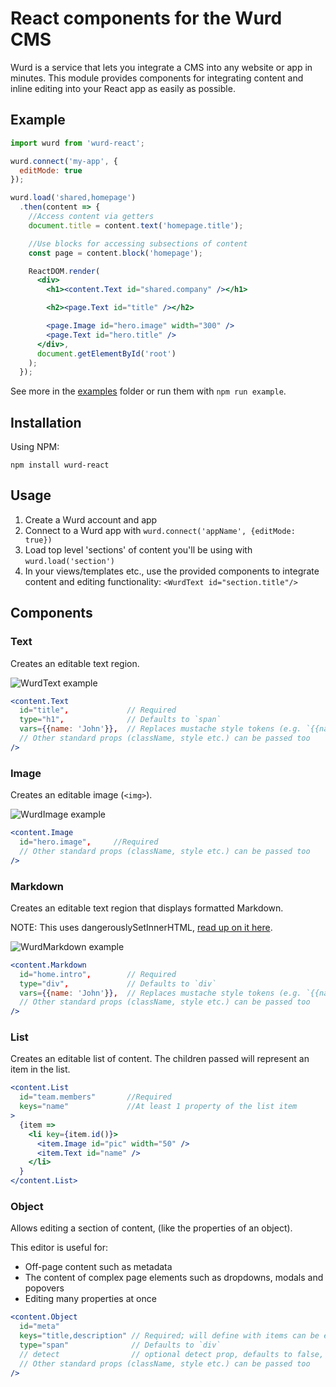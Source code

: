 # React components for the Wurd CMS
Wurd is a service that lets you integrate a CMS into any website or app in minutes.  This module provides components for integrating content and inline editing into your React app as easily as possible.


## Example
```jsx
import wurd from 'wurd-react';

wurd.connect('my-app', {
  editMode: true
});

wurd.load('shared,homepage')
  .then(content => {
    //Access content via getters
    document.title = content.text('homepage.title');

    //Use blocks for accessing subsections of content
    const page = content.block('homepage');

    ReactDOM.render(
      <div>
        <h1><content.Text id="shared.company" /></h1>

        <h2><page.Text id="title" /></h2>

        <page.Image id="hero.image" width="300" />
        <page.Text id="hero.title" />
      </div>, 
      document.getElementById('root')
    );
  });
```

See more in the [examples](https://github.com/wurdcms/wurd-react/tree/master/examples) folder or run them with `npm run example`.


## Installation
Using NPM:
```
npm install wurd-react
```

## Usage
1. Create a Wurd account and app
2. Connect to a Wurd app with `wurd.connect('appName', {editMode: true})`
3. Load top level 'sections' of content you'll be using with `wurd.load('section')`
4. In your views/templates etc., use the provided components to integrate content and editing functionality: `<WurdText id="section.title"/>`


## Components
### Text
Creates an editable text region.

![WurdText example](https://wurdcms.github.io/images/text-vars.gif)

```jsx
<content.Text
  id="title",             // Required
  type="h1",              // Defaults to `span` 
  vars={{name: 'John'}},  // Replaces mustache style tokens (e.g. `{{name}}`) with the given data
  // Other standard props (className, style etc.) can be passed too
/>
```

### Image
Creates an editable image (`<img>`).

![WurdImage example](https://wurdcms.github.io/images/image.gif)

```jsx
<content.Image
  id="hero.image",     //Required
  // Other standard props (className, style etc.) can be passed too
/>
```

### Markdown
Creates an editable text region that displays formatted Markdown.

NOTE: This uses dangerouslySetInnerHTML, [read up on it here](https://facebook.github.io/react/docs/dom-elements.html#dangerouslysetinnerhtml).

![WurdMarkdown example](https://wurdcms.github.io/images/markdown.gif)

```jsx
<content.Markdown
  id="home.intro",        // Required
  type="div",             // Defaults to `div`
  vars={{name: 'John'}},  // Replaces mustache style tokens (e.g. `{{name}}`) with the given data
  // Other standard props (className, style etc.) can be passed too
/>
```

### List
Creates an editable list of content. The children passed will represent an item in the list.

```jsx
<content.List 
  id="team.members"       //Required
  keys="name"             //At least 1 property of the list item
>
  {item => 
    <li key={item.id()}>
      <item.Image id="pic" width="50" />
      <item.Text id="name" />
    </li>
  }
</content.List>
```


### Object
Allows editing a section of content, (like the properties of an object).

This editor is useful for:
- Off-page content such as metadata
- The content of complex page elements such as dropdowns, modals and popovers
- Editing many properties at once

```jsx
<content.Object
  id="meta"
  keys="title,description" // Required; will define with items can be edited
  type="span"              // Defaults to `div`
  // detect                // optional detect prop, defaults to false, when used the children wurd ids are added to `keys` automatically
  // Other standard props (className, style etc.) can be passed too
/>
```
